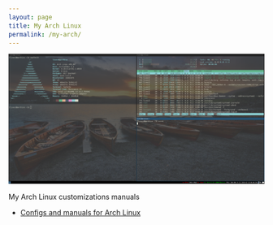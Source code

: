 ```yaml
---
layout: page
title: My Arch Linux
permalink: /my-arch/
---
```


![Archiso-LiveCD-screenshot](/assets/images/archiso-livecd-2019-02-18-090050_1920x975_scrot.png)

My Arch Linux customizations manuals

* [Configs and manuals for Arch Linux](hhttps://bitbucket.org/jacek_kowalczyk/my-arch/src/master/)


